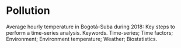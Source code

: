 # Pollution
Average hourly temperature in Bogotá-Suba during 2018: Key steps to perform a time-series analysis.
Keywords. Time-series; Time factors; Environment; Environment temperature; Weather; Biostatistics.
